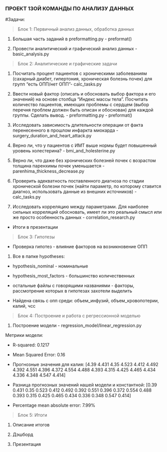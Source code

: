 ### ПРОЕКТ 13ОЙ КОМАНДЫ ПО АНАЛИЗУ ДАННЫХ

#Задачи:
> Блок 1: Первичный анализ данных, обработка данных

1. Большая часть заданий в preformatting.py - preformat()

2. Провести аналитический и графический анализ данных - basic_analysis.py

> Блок 2: Аналитические и графические задачи

1. Посчитать процент пациентов с хроническими заболеваниям
(сахарный диабет, гипертония, хроническая болезнь почек) для
групп “есть ОПП/нет ОПП”- calc_tasks.py

2.  Ввести новый фактор (описать и обосновать выбор фактора и его
значений) на основе столбца “Индекс массы тела”. Посчитать
количество пациентов, имеющих проблемы с сердцем (выбор
перечня проблем должен быть описан и обоснован) для каждой
группы. Сделать вывод. - preformatting.py - preformat()

3. Исследовать зависимость длительности операции от факта
перенесенного в прошлом инфаркта миокарда - surgery_duration_and_heart_attack.py

4. Верно ли, что у пациентов с ИМТ выше нормы будет повышенный
уровень холестерина? - bmi_and_holesterine.py

5. Верно ли, что даже без хронических болезней почек с возрастом
толщина паренхимы почек уменьшается - parenhima_thickness_decrease.py

6. Проверить адекватность поставленного диагноза по стадии
хронической болезни почек (найти параметр, по которому ставится
диагноз, использовать данные из внешних источников) - calc_tasks.py

7. Исследовать корреляцию между параметрами. Для наиболее
сильных корреляций обосновать, имеет ли это реальный смысл или
же просто особенность данных - correlation_research.py

- Итоги в презентации

> Блок 3: Гипотезы

- Проверка гипотез - влияние факторов на возникновение ОПП

1. Все в папке hypotheses: 
- hypothesis_nominal - номинальные
- hypothesis_most_factors - большинство количественных
- остальные файлы с говорящими названиями - факторы, рассмотрение которых в гипотезах захотели выделить

- Найдена связь с опп среди: объем_инфузий, объем_кровопотерии, калий, чсс

> Блок 4: Построение и работа с регрессионной моделью

1. Построение модели - regression_model/linear_regression.py

 Метрики модели:

- R-squared: 0.1217

- Mean Squared Error: 0.16

- Прогнозные значения для калия: [4.39  4.431 4.35  4.523 4.412 4.492 4.392 4.551 4.396 4.372 4.554 4.488 4.393 4.315 4.425 4.465 4.434 4.336 4.348 4.547 4.414]

- Разница прогнозных значений нашей модели и константной: [0.39  0.431 0.35  0.523 0.412 0.492 0.392 0.551 0.396 0.372 0.554 0.488 0.393 0.315 0.425 0.465 0.434 0.336 0.348 0.547 0.414]

- Percentage mean absolute error: 7.99%



> Блок 5: Итоги

1. Описание итогов

2. Дэшборд

3. Презентация







